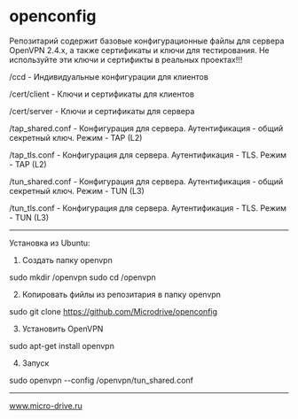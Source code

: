 # openconfig

Репозитарий содержит базовые конфигурационные файлы для сервера OpenVPN 2.4.x, а также сертификаты и ключи для тестирования. Не используйте эти ключи и сертификты в реальных проектах!!!

/ccd 			- Индивидуальные конфигурации для клиентов

/cert/client 		- Ключи и сертификаты для клиентов

/cert/server 		- Ключи и сертификаты для сервера

/tap_shared.conf 	- Конфигурация для сервера. Аутентификация - общий секретный ключ. Режим - TAP (L2)

/tap_tls.conf 		- Конфигурация для сервера. Аутентификация - TLS. Режим - TAP (L2)

/tun_shared.conf	- Конфигурация для сервера. Аутентификация - общий секретный ключ. Режим - TUN (L3)

/tun_tls.conf		- Конфигурация для сервера. Аутентификация - TLS. Режим - TUN (L3)

---------------------------------------------------------------------------------------------------------------

Установка из Ubuntu:

1. Создать папку openvpn

sudo mkdir /openvpn
sudo cd /openvpn

2. Копировать фийлы из репозитария в папку openvpn

sudo git clone https://github.com/Microdrive/openconfig

3. Установить OpenVPN 

sudo apt-get install openvpn

4. Запуск

sudo openvpn --config /openvpn/tun_shared.conf

---------------------------------------------------------------------------------------------------------------

www.micro-drive.ru
